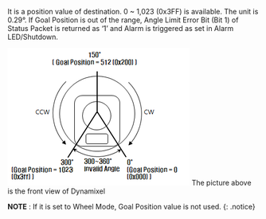 It is a position value of destination.
0 ~ 1,023 (0x3FF) is available.  The unit is 0.29&deg;.
If Goal Position is out of the range, Angle Limit Error Bit (Bit 1) of Status Packet is returned as ‘1’ and Alarm is triggered as set in Alarm LED/Shutdown.

![](/assets/images/dxl/dx/dx_series_goal_position.png)
The picture above is the front view of Dynamixel

**NOTE** : If it is set to Wheel Mode, Goal Position value is not used.
{: .notice}
